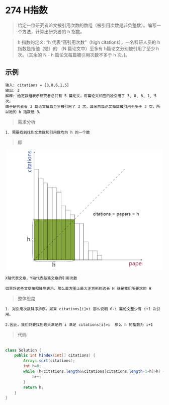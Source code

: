 # 274 H指数

>给定一位研究者论文被引用次数的数组（被引用次数是非负整数）。编写一个方法，计算出研究者的 h 指数。

>h 指数的定义: “h 代表“高引用次数”（high citations），一名科研人员的 h 指数是指他（她）的 （N 篇论文中）至多有 h篇论文分别被引用了至少 h 次。（其余的 N - h 篇论文每篇被引用次数不多于 h 次。)。

## 示例

    输入: citations = [3,0,6,1,5]
    输出: 3 
    解释: 给定数组表示研究者总共有 5 篇论文，每篇论文相应的被引用了 3, 0, 6, 1, 5 次。
    由于研究者有 3 篇论文每篇至少被引用了 3 次，其余两篇论文每篇被引用不多于 3 次，所以她的 h 指数是 3。

>需求分析

    1. 需要找到找到文章数和引用数均为 h 的一个数

>即

![H指数直方图](./assets/H指数直方图.png)

    X轴代表文章，Y轴代表每篇文章的引用次数

    如果将这些文章按照降序表示，那么直方图上最大正方形的边长 H 就是我们所要求的 H

>整体思路

    1. 对引用次数降序排序，如果 citations[i]>i 那么说明 0-i 篇论文至少有 i+1 次引用。

    2.因此，我们只要找到最大满足的 i 满足 citations[i]>i  那么 h 的指数为 i+1

>代码

```java

class Solution {
    public int hIndex(int[] citations) {
        Arrays.sort(citations);
        int h=0;
        while (h<citations.length&&citations[citations.length-1-h]>h) {
            h++;
        }
        return h;
    }
}

```